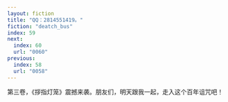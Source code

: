 ```yaml
---
layout: fiction
title: "QQ：2814551419。"
fiction: "deatch_bus"
index: 59
next:
  index: 60
  url: "0060"
previous:
  index: 58
  url: "0058"
---
```

第三卷，《拶指灯笼》震撼来袭。朋友们，明天跟我一起，走入这个百年诅咒吧！